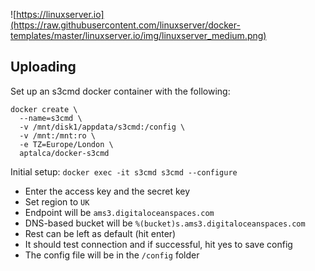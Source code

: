 ![https://linuxserver.io](https://raw.githubusercontent.com/linuxserver/docker-templates/master/linuxserver.io/img/linuxserver_medium.png)

## Uploading

Set up an s3cmd docker container with the following:

```
docker create \
  --name=s3cmd \
  -v /mnt/disk1/appdata/s3cmd:/config \
  -v /mnt:/mnt:ro \
  -e TZ=Europe/London \
  aptalca/docker-s3cmd
```

Initial setup: 
`docker exec -it s3cmd s3cmd --configure`

* Enter the access key and the secret key
* Set region to `UK`
* Endpoint will be `ams3.digitaloceanspaces.com`
* DNS-based bucket will be `%(bucket)s.ams3.digitaloceanspaces.com`
* Rest can be left as default (hit enter)
* It should test connection and if successful, hit yes to save config
* The config file will be in the `/config` folder
